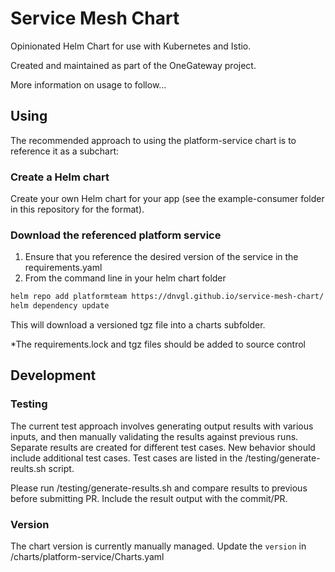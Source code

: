# Service Mesh Chart

Opinionated Helm Chart for use with Kubernetes and Istio.

Created and maintained as part of the OneGateway project.

More information on usage to follow...

## Using

The recommended approach to using the platform-service chart is to reference it as a subchart:

### Create a Helm chart

Create your own Helm chart for your app (see the example-consumer folder in this repository for the format).

### Download the referenced platform service

1) Ensure that you reference the desired version of the service in the requirements.yaml
2) From the command line in your helm chart folder

``` sh
helm repo add platformteam https://dnvgl.github.io/service-mesh-chart/
helm dependency update
```

This will download a versioned tgz file into a charts subfolder.

*The requirements.lock and tgz files should be added to source control

## Development

### Testing

The current test approach involves generating output results with various inputs, and then manually validating the results against previous runs. Separate results are created for different test cases. New behavior should include additional test cases. Test cases are listed in the /testing/generate-reults.sh script.

Please run /testing/generate-results.sh and compare results to previous before submitting PR. Include the result output with the commit/PR.

### Version

The chart version is currently manually managed. Update the `version` in /charts/platform-service/Charts.yaml
